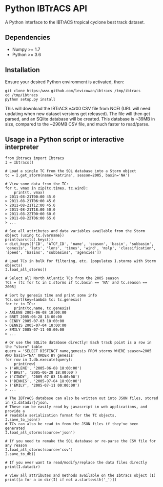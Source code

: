 # Python IBTrACS API

A Python interface to the IBTrACS tropical cyclone best track dataset.

## Dependencies
- Numpy >= 1.7
- Python >= 3.6

## Installation

Ensure your desired Python environment is activated, then:
```
git clone https:/www.github.com/levicowan/ibtracs /tmp/ibtracs
cd /tmp/ibtracs
python setup.py install
```

This will download the IBTrACS v4r00 CSV file from NCEI (URL will need updating when new dataset versions get released). The file will then get parsed, and an SQlite database will be created. This database is ~39MB in size, compared to the ~290MB CSV file, and much faster to read/parse.

## Usage in a Python script or interactive interpreter

```
from ibtracs import Ibtracs
I = Ibtracs()

# Load a single TC from the SQL database into a Storm object
tc = I.get_storm(name='katrina', season=2005, basin='NA')

# View some data from the TC:
for t, vmax in zip(tc.times, tc.wind):
    print(t, vmax)
> 2011-08-21T00:00 45.0
> 2011-08-21T06:00 45.0
> 2011-08-21T12:00 45.0
> 2011-08-21T18:00 50.0
> 2011-08-22T00:00 60.0
> 2011-08-22T06:00 65.0
> ...

# See all attributes and data variables available from the Storm object (using tc.{varname})
print(vars(tc).keys())
> dict_keys(['ID', 'ATCF_ID', 'name', 'season', 'basin', 'subbasin', 'genesis', 'lats', 'lons', 'times', 'wind', 'mslp', 'classification', 'speed', 'basins', 'subbasins', 'agencies'])

# Load TCs in bulk for filtering, etc. (populates I.storms with Storm objects)
I.load_all_storms()

# Select all North Atlantic TCs from the 2005 season
TCs = [tc for tc in I.storms if tc.basin == 'NA' and tc.season == 2005]

# Sort by genesis time and print some info
TCs.sort(key=lambda tc: tc.genesis)
for tc in TCs:
    print(tc.name, tc.genesis)
> ARLENE 2005-06-08 18:00:00
> BRET 2005-06-28 18:00:00
> CINDY 2005-07-03 18:00:00
> DENNIS 2005-07-04 18:00:00
> EMILY 2005-07-11 00:00:00
> ...

# Or use the SQLite database directly! Each track point is a row in the "storm" table
query = 'SELECT DISTINCT name,genesis FROM storms WHERE season=2005 AND basin="NA" ORDER BY genesis'
for row in I.db.execute(query):
    print(row)
> ('ARLENE', '2005-06-08 18:00:00')
> ('BRET', '2005-06-28 18:00:00')
> ('CINDY', '2005-07-03 18:00:00')
> ('DENNIS', '2005-07-04 18:00:00')
> ('EMILY', '2005-07-11 00:00:00')
> ...

# The IBTrACS database can also be written out into JSON files, stored in {I.datadir}/json.
# These can be easily read by javascript in web applications, and provide a
# readable serialization format for the TC objects.
I.save_to_json()
# TCs can also be read in from the JSON files if they've been generated
I.load_all_storms(source='json')

# If you need to remake the SQL database or re-parse the CSV file for any reason
I.load_all_storms(source='csv')
I.save_to_db()

# If you ever want to read/modify/replace the data files directly
print(I.datadir)

# View all attributes and methods available on the Ibtracs object (I)
print([a for a in dir(I) if not a.startswith('_')])
```
